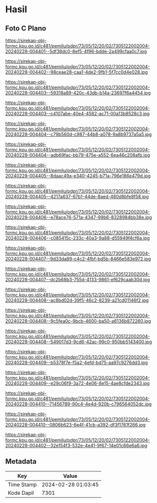 # Hasil

## Foto C Plano

https://sirekap-obj-formc.kpu.go.id/c481/pemilu/pdpr/73/05/12/20/02/7305122002004-20240228-004401--5df38dc0-8ef5-4f96-bdde-2a499cfaa0c7.jpg

https://sirekap-obj-formc.kpu.go.id/c481/pemilu/pdpr/73/05/12/20/02/7305122002004-20240228-004402--98ceae28-caa1-4de2-9fb1-5f7cc0d4e028.jpg

https://sirekap-obj-formc.kpu.go.id/c481/pemilu/pdpr/73/05/12/20/02/7305122002004-20240228-004403--59318a89-420c-43db-b14a-23697f6a4454.jpg

https://sirekap-obj-formc.kpu.go.id/c481/pemilu/pdpr/73/05/12/20/02/7305122002004-20240228-004403--c4107abe-40e4-4582-ac71-00a13b8528c3.jpg

https://sirekap-obj-formc.kpu.go.id/c481/pemilu/pdpr/73/05/12/20/02/7305122002004-20240228-004404--c79b560d-c987-44b8-a078-9a8b9737a5a5.jpg

https://sirekap-obj-formc.kpu.go.id/c481/pemilu/pdpr/73/05/12/20/02/7305122002004-20240228-004404--adb69fac-bb79-475e-a552-6ea46c208afb.jpg

https://sirekap-obj-formc.kpu.go.id/c481/pemilu/pdpr/73/05/12/20/02/7305122002004-20240228-004405--8daac49a-e340-4245-b71a-796e186e479d.jpg

https://sirekap-obj-formc.kpu.go.id/c481/pemilu/pdpr/73/05/12/20/02/7305122002004-20240228-004405--4217a637-67b1-44de-8aed-480d8bfe8f58.jpg

https://sirekap-obj-formc.kpu.go.id/c481/pemilu/pdpr/73/05/12/20/02/7305122002004-20240228-004406--e78ace76-571a-4347-99b6-8328984bb38e.jpg

https://sirekap-obj-formc.kpu.go.id/c481/pemilu/pdpr/73/05/12/20/02/7305122002004-20240228-004406--c085415c-233c-40a3-9a88-d55949f4cf6a.jpg

https://sirekap-obj-formc.kpu.go.id/c481/pemilu/pdpr/73/05/12/20/02/7305122002004-20240228-004407--9d33da89-c4c2-4fbf-bd5b-8466e583e972.jpg

https://sirekap-obj-formc.kpu.go.id/c481/pemilu/pdpr/73/05/12/20/02/7305122002004-20240228-004407--dc2b68b3-755d-4133-9861-ef629caab30d.jpg

https://sirekap-obj-formc.kpu.go.id/c481/pemilu/pdpr/73/05/12/20/02/7305122002004-20240228-004408--ac8bd02d-39f5-46c2-8239-a21cd01146f2.jpg

https://sirekap-obj-formc.kpu.go.id/c481/pemilu/pdpr/73/05/12/20/02/7305122002004-20240228-004408--9c5fea0c-9bcb-4600-ba50-a6136b872260.jpg

https://sirekap-obj-formc.kpu.go.id/c481/pemilu/pdpr/73/05/12/20/02/7305122002004-20240228-004408--549017d3-9cd6-42ac-99c0-950bb5143400.jpg

https://sirekap-obj-formc.kpu.go.id/c481/pemilu/pdpr/73/05/12/20/02/7305122002004-20240228-004409--b5378f7e-f5a2-4efd-bd75-aa97c9276dd3.jpg

https://sirekap-obj-formc.kpu.go.id/c481/pemilu/pdpr/73/05/12/20/02/7305122002004-20240228-004409--e29c06f9-3a72-4e06-8e15-4ae8cfde2343.jpg

https://sirekap-obj-formc.kpu.go.id/c481/pemilu/pdpr/73/05/12/20/02/7305122002004-20240228-004410--71456789-90c4-4e4d-920b-c796564052dc.jpg

https://sirekap-obj-formc.kpu.go.id/c481/pemilu/pdpr/73/05/12/20/02/7305122002004-20240228-004410--0806b623-6e4f-41cb-a392-df3f1761f266.jpg

https://sirekap-obj-formc.kpu.go.id/c481/pemilu/pdpr/73/05/12/20/02/7305122002004-20240228-004402--32e154f3-532e-4e41-9f67-14e01c66e6a6.jpg


## Metadata

| Key        | Value               |
| ---------- | ------------------- |
| Time Stamp | 2024-02-28 01:03:45 |
| Kode Dapil | 7301                |



